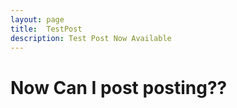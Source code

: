 ```yaml
---
layout: page
title:  TestPost
description: Test Post Now Available
---
```



# Now Can I post posting??